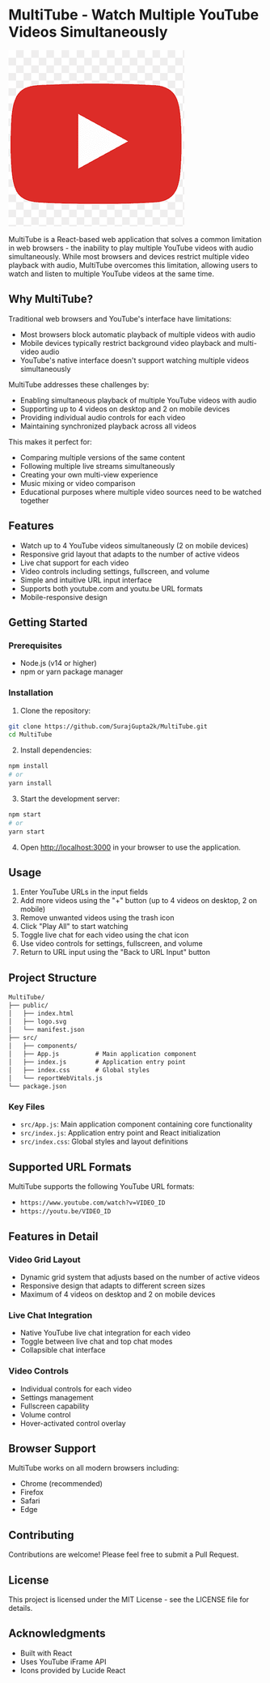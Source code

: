 # MultiTube - Watch Multiple YouTube Videos Simultaneously

![MultiTube Logo](/public/logo192.png)

MultiTube is a React-based web application that solves a common limitation in web browsers - the inability to play multiple YouTube videos with audio simultaneously. While most browsers and devices restrict multiple video playback with audio, MultiTube overcomes this limitation, allowing users to watch and listen to multiple YouTube videos at the same time.

## Why MultiTube?

Traditional web browsers and YouTube's interface have limitations:
- Most browsers block automatic playback of multiple videos with audio
- Mobile devices typically restrict background video playback and multi-video audio
- YouTube's native interface doesn't support watching multiple videos simultaneously

MultiTube addresses these challenges by:
- Enabling simultaneous playback of multiple YouTube videos with audio
- Supporting up to 4 videos on desktop and 2 on mobile devices
- Providing individual audio controls for each video
- Maintaining synchronized playback across all videos

This makes it perfect for:
- Comparing multiple versions of the same content
- Following multiple live streams simultaneously
- Creating your own multi-view experience
- Music mixing or video comparison
- Educational purposes where multiple video sources need to be watched together

## Features

- Watch up to 4 YouTube videos simultaneously (2 on mobile devices)
- Responsive grid layout that adapts to the number of active videos
- Live chat support for each video
- Video controls including settings, fullscreen, and volume
- Simple and intuitive URL input interface
- Supports both youtube.com and youtu.be URL formats
- Mobile-responsive design

## Getting Started

### Prerequisites

- Node.js (v14 or higher)
- npm or yarn package manager

### Installation

1. Clone the repository:
```bash
git clone https://github.com/SurajGupta2k/MultiTube.git
cd MultiTube
```

2. Install dependencies:
```bash
npm install
# or
yarn install
```

3. Start the development server:
```bash
npm start
# or
yarn start
```

4. Open [http://localhost:3000](http://localhost:3000) in your browser to use the application.

## Usage

1. Enter YouTube URLs in the input fields
2. Add more videos using the "+" button (up to 4 videos on desktop, 2 on mobile)
3. Remove unwanted videos using the trash icon
4. Click "Play All" to start watching
5. Toggle live chat for each video using the chat icon
6. Use video controls for settings, fullscreen, and volume
7. Return to URL input using the "Back to URL Input" button

## Project Structure

```
MultiTube/
├── public/
│   ├── index.html
│   ├── logo.svg
│   └── manifest.json
├── src/
│   ├── components/
│   ├── App.js          # Main application component
│   ├── index.js        # Application entry point
│   ├── index.css       # Global styles
│   └── reportWebVitals.js
└── package.json
```

### Key Files

- `src/App.js`: Main application component containing core functionality
- `src/index.js`: Application entry point and React initialization
- `src/index.css`: Global styles and layout definitions

## Supported URL Formats

MultiTube supports the following YouTube URL formats:
- `https://www.youtube.com/watch?v=VIDEO_ID`
- `https://youtu.be/VIDEO_ID`

## Features in Detail

### Video Grid Layout
- Dynamic grid system that adjusts based on the number of active videos
- Responsive design that adapts to different screen sizes
- Maximum of 4 videos on desktop and 2 on mobile devices

### Live Chat Integration
- Native YouTube live chat integration for each video
- Toggle between live chat and top chat modes
- Collapsible chat interface

### Video Controls
- Individual controls for each video
- Settings management
- Fullscreen capability
- Volume control
- Hover-activated control overlay

## Browser Support

MultiTube works on all modern browsers including:
- Chrome (recommended)
- Firefox
- Safari
- Edge

## Contributing

Contributions are welcome! Please feel free to submit a Pull Request.

## License

This project is licensed under the MIT License - see the LICENSE file for details.

## Acknowledgments

- Built with React
- Uses YouTube iFrame API
- Icons provided by Lucide React
